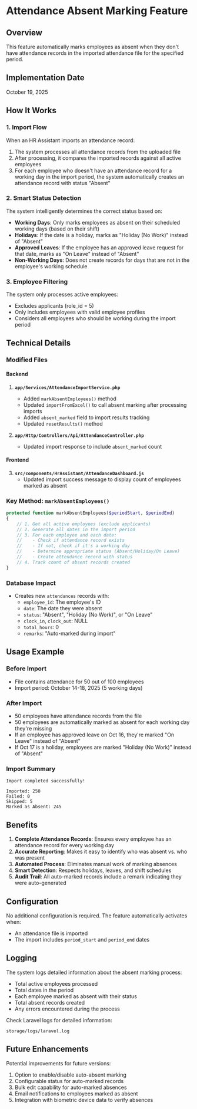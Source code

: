 # Attendance Absent Marking Feature

## Overview
This feature automatically marks employees as absent when they don't have attendance records in the imported attendance file for the specified period.

## Implementation Date
October 19, 2025

## How It Works

### 1. Import Flow
When an HR Assistant imports an attendance record:
1. The system processes all attendance records from the uploaded file
2. After processing, it compares the imported records against all active employees
3. For each employee who doesn't have an attendance record for a working day in the import period, the system automatically creates an attendance record with status "Absent"

### 2. Smart Status Detection
The system intelligently determines the correct status based on:

- **Working Days**: Only marks employees as absent on their scheduled working days (based on their shift)
- **Holidays**: If the date is a holiday, marks as "Holiday (No Work)" instead of "Absent"
- **Approved Leaves**: If the employee has an approved leave request for that date, marks as "On Leave" instead of "Absent"
- **Non-Working Days**: Does not create records for days that are not in the employee's working schedule

### 3. Employee Filtering
The system only processes active employees:
- Excludes applicants (role_id = 5)
- Only includes employees with valid employee profiles
- Considers all employees who should be working during the import period

## Technical Details

### Modified Files

#### Backend
1. **`app/Services/AttendanceImportService.php`**
   - Added `markAbsentEmployees()` method
   - Updated `importFromExcel()` to call absent marking after processing imports
   - Added `absent_marked` field to import results tracking
   - Updated `resetResults()` method

2. **`app/Http/Controllers/Api/AttendanceController.php`**
   - Updated import response to include `absent_marked` count

#### Frontend
3. **`src/components/HrAssistant/AttendanceDashboard.js`**
   - Updated import success message to display count of employees marked as absent

### Key Method: `markAbsentEmployees()`

```php
protected function markAbsentEmployees($periodStart, $periodEnd)
{
    // 1. Get all active employees (exclude applicants)
    // 2. Generate all dates in the import period
    // 3. For each employee and each date:
    //    - Check if attendance record exists
    //    - If not, check if it's a working day
    //    - Determine appropriate status (Absent/Holiday/On Leave)
    //    - Create attendance record with status
    // 4. Track count of absent records created
}
```

### Database Impact
- Creates new `attendances` records with:
  - `employee_id`: The employee's ID
  - `date`: The date they were absent
  - `status`: "Absent", "Holiday (No Work)", or "On Leave"
  - `clock_in`, `clock_out`: NULL
  - `total_hours`: 0
  - `remarks`: "Auto-marked during import"

## Usage Example

### Before Import
- File contains attendance for 50 out of 100 employees
- Import period: October 14-18, 2025 (5 working days)

### After Import
- 50 employees have attendance records from the file
- 50 employees are automatically marked as absent for each working day they're missing
- If an employee has approved leave on Oct 16, they're marked "On Leave" instead of "Absent"
- If Oct 17 is a holiday, employees are marked "Holiday (No Work)" instead of "Absent"

### Import Summary
```
Import completed successfully!

Imported: 250
Failed: 0
Skipped: 5
Marked as Absent: 245
```

## Benefits

1. **Complete Attendance Records**: Ensures every employee has an attendance record for every working day
2. **Accurate Reporting**: Makes it easy to identify who was absent vs. who was present
3. **Automated Process**: Eliminates manual work of marking absences
4. **Smart Detection**: Respects holidays, leaves, and shift schedules
5. **Audit Trail**: All auto-marked records include a remark indicating they were auto-generated

## Configuration

No additional configuration is required. The feature automatically activates when:
- An attendance file is imported
- The import includes `period_start` and `period_end` dates

## Logging

The system logs detailed information about the absent marking process:
- Total active employees processed
- Total dates in the period
- Each employee marked as absent with their status
- Total absent records created
- Any errors encountered during the process

Check Laravel logs for detailed information:
```
storage/logs/laravel.log
```

## Future Enhancements

Potential improvements for future versions:
1. Option to enable/disable auto-absent marking
2. Configurable status for auto-marked records
3. Bulk edit capability for auto-marked absences
4. Email notifications to employees marked as absent
5. Integration with biometric device data to verify absences
